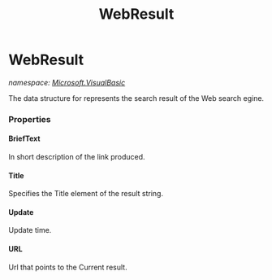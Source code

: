 ﻿---
title: WebResult
---

# WebResult
_namespace: [Microsoft.VisualBasic](N-Microsoft.VisualBasic.html)_

The data structure for represents the search result of the Web search egine.



### Properties

#### BriefText
In short description of the link produced.
#### Title
Specifies the Title element of the result string.
#### Update
Update time.
#### URL
Url that points to the Current result.


